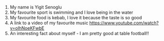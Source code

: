    1. My name is Yigit Senoglu
   2. My favourite sport is swimming and I love being in the water 
   3. My favourite food is kebab, I love it because the taste is so good
   4. A link to a video of my favourite music https://www.youtube.com/watch?v=oIhNoeKFwbE
   5. An interesting fact about myself - I am pretty good at table football!!